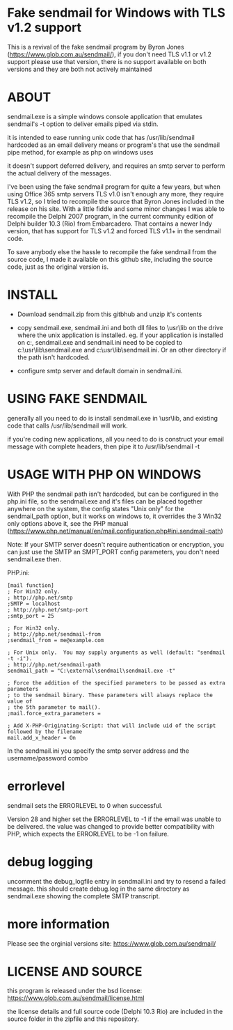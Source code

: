 # Fake sendmail for Windows with TLS v1.2 support
This is a revival of the fake sendmail program by Byron Jones (https://www.glob.com.au/sendmail/), if you don't need TLS v1.1 or v1.2 support please use that version, there is no support available on both versions and they are both not actively maintained

# ABOUT
sendmail.exe is a simple windows console application that emulates sendmail's -t option to deliver emails piped via stdin.

it is intended to ease running unix code that has /usr/lib/sendmail hardcoded as an email delivery means or program's that use the sendmail pipe method, for example as php on windows uses

it doesn't support deferred delivery, and requires an smtp server to perform the actual delivery of the messages.

I've been using the fake sendmail program for quite a few years, but when using Office 365 smtp servers TLS v1.0 isn't enough any more, they require TLS v1.2, so I tried to recompile the source that Byron Jones included in the release on his site. With a little fiddle and some minor changes I was able to recompile the Delphi 2007 program, in the current community edition of Delphi builder 10.3 (Rio) from Embarcadero. That contains a newer Indy version, that has support for TLS v1.2 and forced TLS v1.1+ in the sendmail code.

To save anybody else the hassle to recompile the fake sendmail from the source code, I made it available on this github site, including the source code, just as the original version is.

# INSTALL
- Download sendmail.zip from this gitbhub and unzip it's contents

- copy sendmail.exe, sendmail.ini and both dll files to \usr\lib on the drive where the unix application is installed. eg. if your application is installed on c:\, sendmail.exe and sendmail.ini need to be copied to c:\usr\lib\sendmail.exe and c:\usr\lib\sendmail.ini. Or an other directory if the path isn't hardcoded.

- configure smtp server and default domain in sendmail.ini.

# USING FAKE SENDMAIL
generally all you need to do is install sendmail.exe in \usr\lib, and existing code that calls /usr/lib/sendmail will work.

if you're coding new applications, all you need to do is construct your email message with complete headers, then pipe it to /usr/lib/sendmail -t

# USAGE WITH PHP ON WINDOWS
With PHP the sendmail path isn't hardcoded, but can be configured in the php.ini file, so the sendmail.exe and it's files can be placed together anywhere on the system, the config states "Unix only" for the sendmail_path option, but it works on windows to, it overrides the 3 Win32 only options above it, see the PHP manual (https://www.php.net/manual/en/mail.configuration.php#ini.sendmail-path)

Note: If your SMTP server doesn't require authentication or encryption, you can just use the SMTP an SMPT_PORT config parameters, you don't need sendmail.exe then.

PHP.ini:
```
[mail function]
; For Win32 only.
; http://php.net/smtp
;SMTP = localhost
; http://php.net/smtp-port
;smtp_port = 25

; For Win32 only.
; http://php.net/sendmail-from
;sendmail_from = me@example.com

; For Unix only.  You may supply arguments as well (default: "sendmail -t -i").
; http://php.net/sendmail-path
sendmail_path = "C:\external\sendmail\sendmail.exe -t"

; Force the addition of the specified parameters to be passed as extra parameters
; to the sendmail binary. These parameters will always replace the value of
; the 5th parameter to mail().
;mail.force_extra_parameters =

; Add X-PHP-Originating-Script: that will include uid of the script followed by the filename
mail.add_x_header = On
```
In the sendmail.ini you specify the smtp server address and the username/password combo

# errorlevel
sendmail sets the ERRORLEVEL to 0 when successful.

Version 28 and higher set the ERRORLEVEL to -1 if the email was unable to be delivered.
the value was changed to provide better compatibility with PHP, which expects the ERRORLEVEL to be -1 on failure.

# debug logging
uncomment the debug_logfile entry in sendmail.ini and try to resend a failed message. this should create debug.log in the same directory as sendmail.exe showing the complete SMTP transcript.

# more information
Please see the orginial versions site: https://www.glob.com.au/sendmail/

# LICENSE AND SOURCE
this program is released under the bsd license: https://www.glob.com.au/sendmail/license.html

the license details and full source code (Delphi 10.3 Rio) are included in the source folder in the zipfile and this repository.
